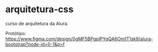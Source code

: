 # arquitetura-css

curso de arquitetura da Alura.

Protótipo: https://www.figma.com/design/0gMF5BPgplPYqQA6Om1T1sk9/alura-bootstrap?node-id=0-1&p=f
